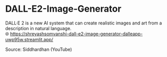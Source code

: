 # DALL-E2-Image-Generator
DALL·E 2 is a new AI system that can create realistic images and art from a description in natural language.
<br/>
:globe_with_meridians: <a href="https://shreyashsomvanshi-dall-e2-image-generator-dalleapp-uwp95w.streamlit.app/">https://shreyashsomvanshi-dall-e2-image-generator-dalleapp-uwp95w.streamlit.app/</a>

Source: Siddhardhan (YouTube)

